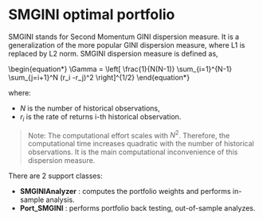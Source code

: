 
# SMGINI optimal portfolio <a name="TOP"></a>

SMGINI stands for Second Momentum GINI dispersion measure. It is a
generalization of the more popular GINI dispersion measure, where
L1 is replaced by L2 norm. SMGINI dispersion measure is defined as,


\begin{equation*}
	\Gamma = \left[ \frac{1}{N(N-1)} \sum_{i=1}^{N-1} \sum_{j=i+1}^N (r_i -r_j)^2
  \right]^{1/2}
\end{equation*}

where:

* $N$ is the number of historical observations,
* $r_i$ is the rate of returns i-th historical observation.

> Note: The computational effort scales with $N^2$. Therefore, the
computational time increases quadratic with the number of historical
observations. It is the main computational inconvenience of this
dispersion measure.

There are 2 support classes:

* **SMGINIAnalyzer** : computes the portfolio weights and performs in-sample
analysis.
* **Port_SMGINI** : performs portfolio back testing, out-of-sample analyzes.
